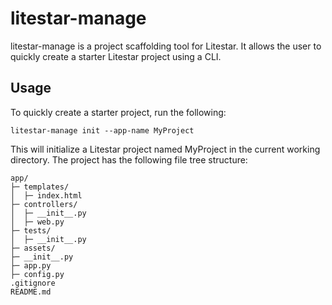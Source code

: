 # litestar-manage
litestar-manage is a project scaffolding tool for Litestar. It allows the user to quickly create a starter Litestar
project using a CLI.

## Usage
To quickly create a starter project, run the following:
```
litestar-manage init --app-name MyProject
```
This will initialize a Litestar project named MyProject in the current working directory. The project has the following
file tree structure:
```
app/
├─ templates/
│  ├─ index.html
├─ controllers/
│  ├─ __init__.py
│  ├─ web.py
├─ tests/
│  ├─ __init__.py
├─ assets/
├─ __init__.py
├─ app.py
├─ config.py
.gitignore
README.md
```